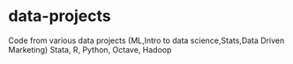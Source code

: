 # data-projects
Code from various data projects (ML,Intro to data science,Stats,Data Driven Marketing) Stata,  R, Python, Octave, Hadoop
